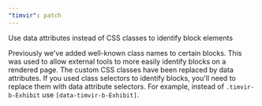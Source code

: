 ```yaml
---
"timvir": patch
---
```


Use data attributes instead of CSS classes to identify block elements

Previously we've added well-known class names to certain blocks.
This was used to allow external tools to more easily identify blocks on a rendered page.
The custom CSS classes have been replaced by data attributes.
If you used class selectors to identify blocks, you'll need to replace them with data attribute selectors.
For example, instead of `.timvir-b-Exhibit` use `[data-timvir-b-Exhibit]`.
